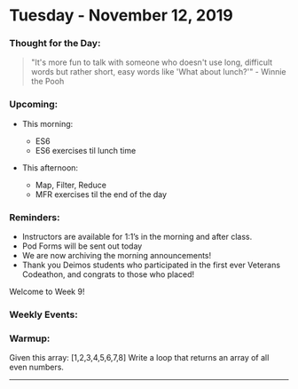 # Tuesday - November 12, 2019
 
 ### Thought for the Day:
 > "It's more fun to talk with someone who doesn't use long, difficult words 
 but rather short, easy words like 'What about lunch?'" - Winnie the Pooh
 
 ### Upcoming:
 - This morning:
     - ES6
     - ES6 exercises til lunch time

     
 - This afternoon:
     - Map, Filter, Reduce
     - MFR exercises til the end of the day

     
 ### Reminders: 
 - Instructors are available for 1:1’s in the morning and after class.
 - Pod Forms will be sent out today
 - We are now archiving the morning announcements!
 - Thank you Deimos students who participated in the first ever Veterans Codeathon, and congrats to those who placed!
 
 Welcome to Week 9!

 
 ### Weekly Events:

     
 ### Warmup: 
Given this array: [1,2,3,4,5,6,7,8]
Write a loop that returns an array of all even numbers.

***